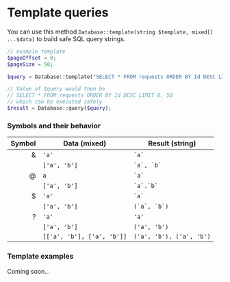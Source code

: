# Template queries
You can use this method `Database::template(string $template, mixed[] ...$data)` to build safe SQL query strings.

```php
// example template
$pageOffset = 0;
$pageSize = 50;

$query = Database::template("SELECT * FROM requests ORDER BY Id DESC LIMIT &", [$pageOffset, $pageSize]);

// Value of $query would then be
// SELECT * FROM requests ORDER BY Id DESC LIMIT 0, 50
// which can be executed safely
$result = Database::query($query);
```

### Symbols and their behavior
| Symbol | Data (mixed)               | Result (string)           |
|-:      |-                           |-                          |
| &      | `'a'`                      | `` `a` ``                 |
|        | `['a', 'b']`               | `` `a`, `b` ``            |
| @      | `a`                        | `` `a` ``                 |
|        | `['a', 'b']`               | `` `a`.`b` ``             |
| $      | `'a'`                      | `` `a` ``                 |
|        | `['a', 'b']`               | `` (`a`, `b`) ``          |
| ?      | `'a'`                      | `'a'`                     |
|        | `['a', 'b']`               | `('a', 'b')`              |
|        | `[['a', 'b'], ['a', 'b']]` | `('a', 'b'), ('a', 'b')`  |

### Template examples
Coming soon...
